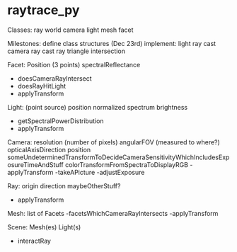 # raytrace_py

Classes:
ray
world
camera
light
mesh
facet

Milestones:
define class structures (Dec 23rd)
implement:
light ray cast
camera ray cast
ray triangle intersection

Facet:
Position (3 points)
spectralReflectance
- doesCameraRayIntersect
- doesRayHitLight
- applyTransform

Light: (point source)
position
normalized spectrum
brightness
- getSpectralPowerDistribution
- applyTransform

Camera:
resolution (number of pixels)
angularFOV (measured to where?)
opticalAxisDirection
position
someUndeterminedTransformToDecideCameraSensitivityWhichIncludesExposureTimeAndStuff
colorTransformFromSpectraToDisplayRGB
-applyTransform
-takeAPicture
-adjustExposure

Ray:
origin
direction
maybeOtherStuff?
- applyTransform

Mesh:
list of Facets
-facetsWhichCameraRayIntersects
-applyTransform

Scene:
Mesh(es)
Light(s)
- interactRay
